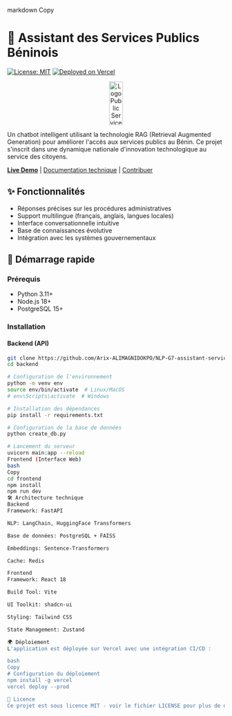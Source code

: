 markdown
Copy
# 🤖 Assistant des Services Publics Béninois

[![License: MIT](https://img.shields.io/badge/License-MIT-yellow.svg)](https://opensource.org/licenses/MIT)
[![Deployed on Vercel](https://img.shields.io/badge/Deployed%20on-Vercel-000000.svg)](https://vercel.com)

<div align="center">
  <img src="https://archive.apdp.bj/wp-content/uploads/2020/06/banorservicepub-scaled.jpg" alt="Logo Public Service" width="25%" height="100">
</div>

Un chatbot intelligent utilisant la technologie RAG (Retrieval Augmented Generation) pour améliorer l'accès aux services publics au Bénin. Ce projet s'inscrit dans une dynamique nationale d'innovation technologique au service des citoyens.

[**Live Demo**](https://assistant-services-publics.vercel.app/) | [Documentation technique](#) | [Contribuer](#contribuer)

## ✨ Fonctionnalités

- Réponses précises sur les procédures administratives
- Support multilingue (français, anglais, langues locales)
- Interface conversationnelle intuitive
- Base de connaissances évolutive
- Intégration avec les systèmes gouvernementaux

## 🚀 Démarrage rapide

### Prérequis

- Python 3.11+
- Node.js 18+
- PostgreSQL 15+

### Installation

#### Backend (API)

```bash
git clone https://github.com/Arix-ALIMAGNIDOKPO/NLP-G7-assistant-services-publics.git
cd backend

# Configuration de l'environnement
python -m venv env
source env/bin/activate  # Linux/MacOS
# env\Scripts\activate  # Windows

# Installation des dépendances
pip install -r requirements.txt

# Configuration de la base de données
python create_db.py

# Lancement du serveur
uvicorn main:app --reload
Frontend (Interface Web)
bash
Copy
cd frontend
npm install
npm run dev
🛠 Architecture technique
Backend
Framework: FastAPI

NLP: LangChain, HuggingFace Transformers

Base de données: PostgreSQL + FAISS

Embeddings: Sentence-Transformers

Cache: Redis

Frontend
Framework: React 18

Build Tool: Vite

UI Toolkit: shadcn-ui

Styling: Tailwind CSS

State Management: Zustand

🌍 Déploiement
L'application est déployée sur Vercel avec une intégration CI/CD :

bash
Copy
# Configuration du déploiement
npm install -g vercel
vercel deploy --prod

📄 Licence
Ce projet est sous licence MIT - voir le fichier LICENSE pour plus de détails.

